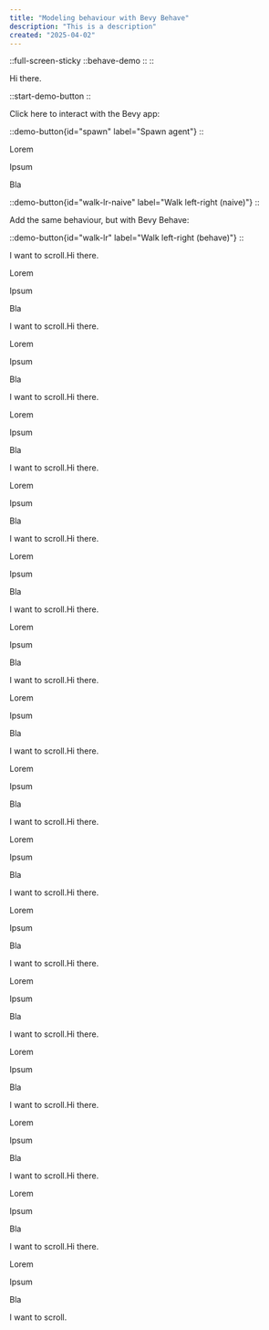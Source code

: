 ```yaml
---
title: "Modeling behaviour with Bevy Behave"
description: "This is a description"
created: "2025-04-02"
---
```


::full-screen-sticky
  ::behave-demo
  ::
::

Hi there.

::start-demo-button
::

Click here to interact with the Bevy app:

::demo-button{id="spawn" label="Spawn agent"}
::

Lorem

Ipsum

Bla

::demo-button{id="walk-lr-naive" label="Walk left-right (naive)"}
::

Add the same behaviour, but with Bevy Behave:

::demo-button{id="walk-lr" label="Walk left-right (behave)"}
::

I want to scroll.Hi there.

Lorem

Ipsum

Bla

I want to scroll.Hi there.

Lorem

Ipsum

Bla

I want to scroll.Hi there.

Lorem

Ipsum

Bla

I want to scroll.Hi there.

Lorem

Ipsum

Bla

I want to scroll.Hi there.

Lorem

Ipsum

Bla

I want to scroll.Hi there.

Lorem

Ipsum

Bla

I want to scroll.Hi there.

Lorem

Ipsum

Bla

I want to scroll.Hi there.

Lorem

Ipsum

Bla

I want to scroll.Hi there.

Lorem

Ipsum

Bla

I want to scroll.Hi there.

Lorem

Ipsum

Bla

I want to scroll.Hi there.

Lorem

Ipsum

Bla

I want to scroll.Hi there.

Lorem

Ipsum

Bla

I want to scroll.Hi there.

Lorem

Ipsum

Bla

I want to scroll.Hi there.

Lorem

Ipsum

Bla

I want to scroll.Hi there.

Lorem

Ipsum

Bla

I want to scroll.
